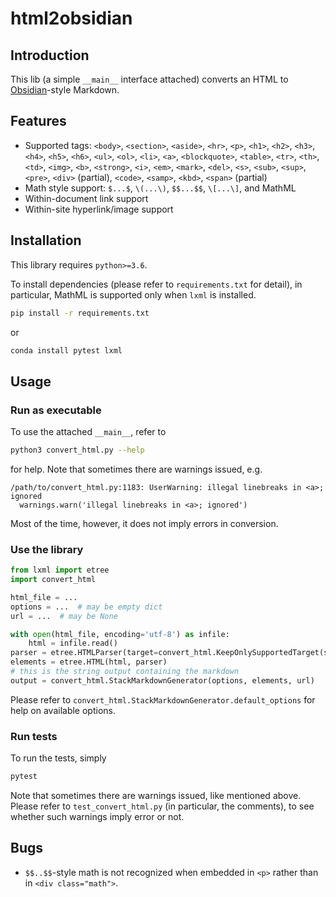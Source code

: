# html2obsidian

## Introduction

This lib (a simple `__main__` interface attached) converts an HTML to [Obsidian][1]-style Markdown.

## Features

- Supported tags:
  `<body>`, `<section>`, `<aside>`,
  `<hr>`,
  `<p>`,
  `<h1>`, `<h2>`, `<h3>`, `<h4>`, `<h5>`, `<h6>`, 
  `<ul>`, `<ol>`, `<li>`,
  `<a>`,
  `<blockquote>`,
  `<table>`, `<tr>`, `<th>`, `<td>`,
  `<img>`,
  `<b>`, `<strong>`, `<i>`, `<em>`, `<mark>`, `<del>`, `<s>`,
  `<sub>`, `<sup>`,
  `<pre>`,
  `<div>` (partial),
  `<code>`, `<samp>`, `<kbd>`,
  `<span>` (partial)
- Math style support: `$...$`, `\(...\)`, `$$...$$`, `\[...\]`, and MathML
- Within-document link support
- Within-site hyperlink/image support

## Installation

This library requires `python>=3.6`.

To install dependencies (please refer to `requirements.txt` for detail),
in particular, MathML is supported only when `lxml` is installed.

```bash
pip install -r requirements.txt
```

or

```bash
conda install pytest lxml
```

## Usage

### Run as executable

To use the attached `__main__`, refer to

```bash
python3 convert_html.py --help
```

for help.
Note that sometimes there are warnings issued, e.g.

```
/path/to/convert_html.py:1183: UserWarning: illegal linebreaks in <a>; ignored
  warnings.warn('illegal linebreaks in <a>; ignored')
```

Most of the time, however, it does not imply errors in conversion.

### Use the library

```python
from lxml import etree
import convert_html

html_file = ...
options = ...  # may be empty dict
url = ...  # may be None

with open(html_file, encoding='utf-8') as infile:
    html = infile.read()
parser = etree.HTMLParser(target=convert_html.KeepOnlySupportedTarget(strict=True))
elements = etree.HTML(html, parser)
# this is the string output containing the markdown
output = convert_html.StackMarkdownGenerator(options, elements, url)
```

Please refer to `convert_html.StackMarkdownGenerator.default_options` for help on available options.

### Run tests

To run the tests, simply

```bash
pytest
```

Note that sometimes there are warnings issued, like mentioned above.
Please refer to `test_convert_html.py` (in particular, the comments), to see whether such warnings imply error or not.


## Bugs

- `$$..$$`-style math is not recognized when embedded in `<p>` rather than in `<div class="math">`.


[1]: https://obsidian.md
